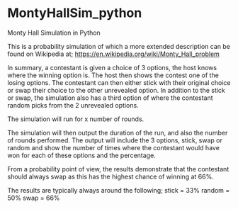 # MontyHallSim_python
Monty Hall Simulation in Python

This is a probability simulation of which a more extended description can be found on Wikipedia at;
https://en.wikipedia.org/wiki/Monty_Hall_problem

In summary, a contestant is given a choice of 3 options, the host knows where the winning option is.
The host then shows the contest one of the losing options.
The contestant can then either stick with their original choice or swap their choice to the other unrevealed option.
In addition to the stick or swap, the simulation also has a third option of where the contestant random picks from the 2 unrevealed options.

The simulation will run for x number of rounds.

The simulation will then output the duration of the run, and also the number of rounds performed.
The output will include the 3 options, stick, swap or random and show the number of times where the contestant would have won for each of these options and the percentage.

From a probability point of view, the results demonstrate that the contestant should always swap as this has the highest chance of winning at 66%.

The results are typically always around the following;
stick = 33%
random = 50%
swap = 66%

